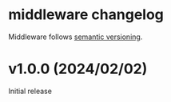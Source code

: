 # middleware changelog

Middleware follows [semantic versioning](https://semver.org).

# v1.0.0 (2024/02/02)

Initial release
